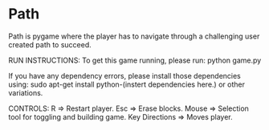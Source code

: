 Path
====

Path is pygame where the player has to navigate through a challenging user created path to succeed.

RUN INSTRUCTIONS:
To get this game running, please run:
    python game.py

If you have any dependency errors, please install those dependencies using: 
    sudo apt-get install python-(instert dependencies here.)
or other variations.

CONTROLS:
R               => Restart player.
Esc             => Erase blocks.
Mouse           => Selection tool for toggling and building game.
Key Directions  => Moves player.